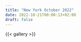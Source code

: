 ```yaml
---
title: "New York October 2022"
date: 2022-10-21T00:00:13+02:00
draft: false
---
```


{{< gallery >}} 
